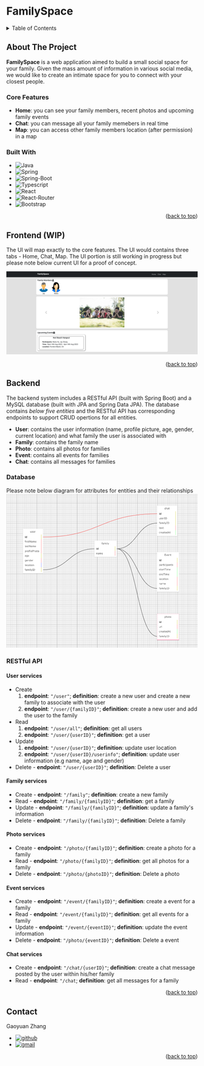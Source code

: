 
<a name="readme-top"></a>

# FamilySpace

<!-- TABLE OF CONTENTS -->
<details>
  <summary>Table of Contents</summary>
  <ol>
    <li>
      <a href="#about-the-project">About The Project</a>
      <ul>
        <li><a href="#core-features">Core Features</a></li>
        <li><a href="#built-with">Built With</a></li>
      </ul>
    </li>
    <li><a href="#frontend-wip">Frontend (work in progress)</a></li>
    <li>
      <a href="#backend">Backend</a>
      <ul>
        <li><a href="#database">Database</a></li>
        <li><a href="#restful-api">RESTful API</a></li>
      </ul>
    </li>
    <li><a href="#contact">Contact</a></li>
  </ol>
</details>



<!-- ABOUT THE PROJECT -->
## About The Project

**FamilySpace** is a web application aimed to build a small social space for your family. Given the mass amount of information in various social media, we would like to create an intimate space for you to connect with your closest people.

### Core Features

* **Home**: you can see your family members, recent photos and upcoming family events
* **Chat**: you can message all your family memebers in real time
* **Map**: you can access other family members location (after permission) in a map



### Built With

* ![Java]
* ![Spring]
* ![Spring-Boot]
* ![Typescript]
* ![React]
* ![React-Router]
* ![Bootstrap]

<p align="right">(<a href="#readme-top">back to top</a>)</p>



## Frontend (WIP)

The UI will map exactly to the core features. The UI would contains three tabs - Home, Chat, Map. The UI portion is still working in progress but please note below current UI for a proof of concept.

<img src="Asset/FamilSpace POC.png">


<p align="right">(<a href="#readme-top">back to top</a>)</p>



## Backend

The backend system includes a RESTful API (built with Spring Boot) and a MySQL database (built with JPA and Spring Data JPA). The database contains _below five entities_ and the RESTful API has corresponding endpoints to support CRUD opertions for all entities.
* **User**: contains the user information (name, profile picture, age, gender, current location) and what family the user is associated with
* **Family**: contains the family name
* **Photo**: contains all photos for families
* **Event**: contains all events for families
* **Chat**: contains all messages for families

### Database
Please note below diagram for attributes for entities and their relationships
<img src="Asset/Database.png">

### RESTful API

#### User services
* Create
  1. **endpoint**: `"/user"`; **definition**: create a new user and create a new family to associate with the user
  2. **endpoint**: `"/user/{familyID}"`; **definition**: create a new user and add the user to the family
* Read
  1. **endpoint**: `"/user/all"`; **definition**: get all users
  2. **endpoint**: `"/user/{userID}"`; **definition**: get a user
* Update
  1. **endpoint**: `"/user/{userID}"`; **definition**: update user location
  2. **endpoint**: `"/user/{userID}/userinfo"`; **definition**: update user information (e.g name, age and gender)
* Delete - **endpoint**: `"/user/{userID}"`; **definition**: Delete a user

#### Family services
* Create - **endpoint**: `"/family"`; **definition**: create a new family
* Read - **endpoint**: `"/family/{familyID}"`; **definition**: get a family
* Update - **endpoint**: `"/family/{familyID}"`; **definition**: update a family's information
* Delete - **endpoint**: `"/family/{familyID}"`; **definition**: Delete a family

#### Photo services
* Create - **endpoint**: `"/photo/{familyID}"`; **definition**: create a photo for a family
* Read - **endpoint**: `"/photo/{familyID}"`; **definition**: get all photos for a family
* Delete - **endpoint**: `"/photo/{photoID}"`; **definition**: Delete a photo

#### Event services
* Create - **endpoint**: `"/event/{familyID}"`; **definition**: create a event for a family
* Read - **endpoint**: `"/event/{familyID}"`; **definition**: get all events for a family
* Update - **endpoint**: `"/event/{eventID}"`; **definition**: update the event information
* Delete - **endpoint**: `"/photo/{eventID}"`; **definition**: Delete a event

#### Chat services
* Create - **endpoint**: `"/chat/{userID}"`; **definition**: create a chat message posted by the user within his/her family
* Read - **endpoint**: `"/chat`; **definition**: get all messages for a family

<p align="right">(<a href="#readme-top">back to top</a>)</p>


<!-- CONTACT -->
## Contact

Gaoyuan Zhang
* [![github]](https://github.com/gocodezhang)
* [![gmail]](mailto:zgy25483387@gmail.com)


<p align="right">(<a href="#readme-top">back to top</a>)</p>





<!-- MARKDOWN LINKS & IMAGES -->
<!-- https://www.markdownguide.org/basic-syntax/#reference-style-links -->
[Java]: https://img.shields.io/badge/java-%23ED8B00.svg?style=for-the-badge&logo=openjdk&logoColor=white
[Spring]: https://img.shields.io/badge/Spring-6DB33F.svg?style=for-the-badge&logo=Spring&logoColor=white
[Spring-Boot]:https://img.shields.io/badge/Spring%20Boot-6DB33F.svg?style=for-the-badge&logo=Spring-Boot&logoColor=white
[Typescript]: https://img.shields.io/badge/TypeScript-3178C6.svg?style=for-the-badge&logo=TypeScript&logoColor=white
[React]: https://img.shields.io/badge/React-61DAFB.svg?style=for-the-badge&logo=React&logoColor=black
[React-Router]: https://img.shields.io/badge/React%20Router-CA4245.svg?style=for-the-badge&logo=React-Router&logoColor=white
[Bootstrap]: https://img.shields.io/badge/Bootstrap-563D7C?style=for-the-badge&logo=bootstrap&logoColor=white
[github]: https://img.shields.io/badge/GitHub-181717.svg?style=for-the-badge&logo=GitHub&logoColor=white
[gmail]: https://img.shields.io/badge/Gmail-D14836?style=for-the-badge&logo=gmail&logoColor=white